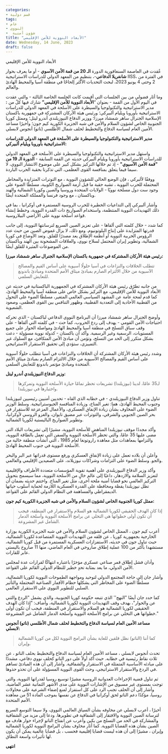 ```yaml
---
categories:
- قمم دولية
tags:
- عام
- النووي
-  شؤون أمنية
title: "الأبعاد النووية للأمن الإقليمي"
date: Wednesday, 14 June, 2023 
draft: false
---
```

الأبعاد النووية للأمن الإقليمي

عُقدت في العاصمة السنغافورية الدورة **الـ 20 من قمة الأمن الآسوي** - أو ما يعرف بحوار **شانغريلا الدفاعي**-، بتنظيمٍ من المعهد الدولي للدراسات الاستراتيجية IISS، في الفترة من 2 وحتى 4 يونيو 2023، لبحث التحديات الأكثر إلحاحًا في منطقة آسيا والمحيط الهادئ والعالم.

وما أثار فضولي من بين الجلسات التي أقيمت كانت الجلسة الخاصة الثالثة - والتي عقدت في اليوم الأول من القمة - بعنوان “**الأبعاد النووية للأمن الإقليمي”** شارك فيها كلٌ من **:** مدير الاستراتيجية والتكنولوجيا والسيطرة على الأسلحة في المعهد الدولي للدراسات الاستراتيجية بأوروبا ويليام ألبيركي؛ ورئيس هيئة الأركان المشتركة في جمهورية باكستان الإسلامية الجنرال ساهر شمشاد ميرزا؛ ووزير الدفاع النيوزيلندي أندرو ليتل؛ وممثل كوريا الجنوبية الخاص لشؤون السلام والأمن في شبه الجزيرة الكورية كيم جون؛ وأخيرًا مساعد الأمين العام لسياسة الدفاع والتخطيط لحلف شمال الأطلسي (ناتو) أنجوس لابسلي.

**مدير الاستراتيجية والتكنولوجيا والسيطرة على الأسلحة في المعهد الدولي للدراسات الاستراتيجية بأوروبا ويليام ألبيركي:**

واستهل مدير الاستراتيجية والتكنولوجيا والسيطرة على الأسلحة في المعهد الدولي للدراسات الاستراتيجية بأوروبا ويليام ألبيركي حديثه عن القمة السابقة - **الدورة الـ 19 من "قمة الأمن الآسيوي"** - إذ تم خلالها التركيز بشكل كبير على موضوع الانتشار النووي، لا سيما فيما يتعلق بمنافسة القوى العظمى، التي تذكرنا بحقبة الحرب الباردة.

ووفقًا لألبركي ، فإن الوضع الحالي للشؤون النووية ، مع التوترات المتزايدة والمخاطر المحتملة للحرب النووية ، تشبه حقبة ما قبل أزمة الصواريخ الكوبية، مسلطًا الضوء على وجود ست دول مسلحة نوويًا - الولايات المتحدة وروسيا والصين وكوريا الشمالية والهند وباكستان ، مع وجود فرنسا والمملكة المتحدة أيضًا.

وأشار ألبيركي إلى التداعيات الخطيرة للحرب الروسية المستمرة في أوكرانيا ، بما في ذلك التهديدات النووية المنتظمة، واستخدام الصواريخ ذات القدرة النووية، وخطط إنشاء قواعد أسلحة نووية على الأراضي البيلاروسية.

كما شدد - خلال كلمته التي ألقاها - على تعزيز الصين السريع لترسانتها النووية، إلى جانب قدرتها المتزايدة على إنتاج البلوتونيوم. ومع ذلك، لا يزال غموض الصين من حيث عدد الرؤوس الحربية النووية أو أنظمة الإطلاق يعد مصدرًا للقلق. وتعد الأوضاع في كوريا الشمالية، وتطوير إيران المحتمل لسلاح نووي، والعلاقات المشحونة بين الهند وباكستان من الموضوعات المثيرة للقلق أيضًا.
 

**رئيس هيئة الأركان المشتركة في جمهورية باكستان الإسلامية الجنرال ساهر شمشاد ميرزا:**

> تتطلب الخلافات والنزاعات في آسيا حلولًا آسيوية على أساس القيم والمصالح الآسيوية من خلال الالتزام الصارم بمبادئ ميثاق الأمم المتحدة ومبادئ باندونغ للتعايش السلمي.

من جانبه تطرّق رئيس هيئة الأركان المشتركة في الجمهورية الباكستانية في حديثه عن الأبعاد النووية للأمن الإقليمي، مع التركيز بشكل خاص على منطقة آسيا والمحيط الهادئ، كما قدم لمحة عامة عن المشهد السياسي العالمي المتغير، مسلطًا الضوء على التحول من القطبية الأحادية إلى التعددية القطبية، وظهور التنافس بين القوى العظمى، وصعود الشعبوية.

وأوضح الجنرال ساهر شمشاد ميرزا أن البرنامج النووي الدفاعي لباكستان - الذي تحركه احتياجات الأمن القومي - يهدف إلى ردع الحروب، كما حث - في كلمته التي ألقاها - على وقف سباق التسلح في منطقة آسيا والمحيط الهادئ ومواصلة الحوار على جميع المستويات، الرسمية وغير الرسمية.
وأكد أن باكستان - كدولة نووية مسؤولة - دعت بشكل متكرر إلى الحد من التسلح، وتؤمن أن مبادئ الأمن المتكافئ، مع السلوك غير التمييزي، ستؤدي إلى تحقيق الاستقرار الاستراتيجي.

وشدد رئيس هيئة الأركان المشتركة أن الخلافات والنزاعات في آسيا تتطلب حلولًا آسيوية على أساس القيم والمصالح الآسيوية من خلال الالتزام الصارم بمبادئ ميثاق الأمم المتحدة ومبادئ مؤتمر باندونغ للتعايش السلمي.

**وزير الدفاع النيوزيلندي أندرو ليتل:**

> لـ35 عامًا، لدينا (نيوزيلندا) تشريعات تحظر تمامًا حيازة الأسلحة النووية وتمركزها واختبارها في نيوزيلندا.

تناول وزير الدفاع النيوزيلندي - في خطابه الذي القاه - تحديين أمنيين رئيسيين لنيوزيلندا وجنوب المحيط الهادئ، هما: تغير المناخ، وزيادة المنافسة الجيوستراتيجية. 
وسلط الوزير الضوء على المخاوف بشأن زيادة الإنفاق العسكري، والأعمال المزعزعة للاستقرار في بحر الصين الجنوبي والشرقي، والتوترات عبر مضيق تايوان، والغزو الروسي لأوكرانيا، وتطوير الصواريخ الباليستية لكوريا الشمالية.

وأكد مجددًا موقف نيوزيلندا المناهض للأسلحة النووية، مشيرًا إلى تشريعات البلاد التي مضى عليها 35 عامًا، والتي تحظر الأسلحة النووية والسفن التي تعمل بالطاقة النووية، والتزامها بمعاهدات مثل معاهدة راروتونغا لعام 1985 ، التي أنشأت منطقة خالية من الأسلحة النووية في جنوب المحيط الهادئ.

وأعلن أن بلاده تعمل على زيادة الإنفاق العسكري ورفع مستوى قدراتها عبر البر والبحر والجو. وسلط الضوء على التزامات وشراكات نيوزيلاند، على الصعيدين الإقليمي والعالمي.

وأكد وزير الدفاع النيوزيلندي على أهمية تقوية المؤسسات متعددة الأطراف والإقليمية لتعزيز السلامة والازدهار، داعيًا إلى عالم خالٍ من الأسلحة النووية، مما سيسمح بتحويل التركيز العالمي نحو قضايا أمنية ملحة أخرى، مثل تغير المناخ. واختتم حديثه بضمان أن تظل نيوزيلندا يقظة ومحافظة على القدرة العسكرية اللازمة لحماية أسلوب حياتها الديمقراطي والمساهمة في النظام الدولي القائم على القواعد.


**ممثل كوريا الجنوبية الخاص لشؤون السلام والأمن في شبه الجزيرة الكورية كيم جون:**

> إذا كان الهدف الحقيقي لكوريا الشمالية هو السلام والاستقرار في المنطقة، فيجب أن تكون أولى خطواتها هي التخلي عن برامج الأسلحة النووية وأسلحة الدمار الشامل غير المشروعة.

أعرب كيم جون ، الممثل الخاص لشؤون السلام والأمن في شبه الجزيرة الكورية بوزارة الخارجية بجمهورية كوريا ، عن قلقه من التهديدات النووية المتصاعدة لكوريا الشمالية، حيث تناول جون في حديثه، الاستفزازات العسكرية المستمرة من قبل كوريا الشمالية، مستشهدا بأكثر من 100 عملية إطلاق صاروخي في العام الماضي، منها 11 صاروخ باليستي عابر للقارات.

وأدان فشل إطلاق قمر صناعي عسكري مؤخرًا باعتباره انتهاكًا لقرارات عدة لمجلس الأمن الدولي، ما يعد بمثابة تحدٍ خطير للنظام الدولي القائم على القواعد.

وأشار جان إلى حاجة المجتمع الدولي لتوحيد ومواجهة الطموحات النووية لكوريا الشمالية، مسلطًا الضوء على المخاطر التي يشكلها حطام الأقمار الصناعية المحتملة والتأثير السلبي للتطوير النووي على الاستقرار العالمي.

كما حدد جان أيضًا "النهج'' الذي تتبعه حكومة كوريا الجنوبية، والذي يشمل "الردع والثني عن والحوار"، بهدف وقف التهديدات النووية لكوريا الشمالية، وأضاف: "إذا كان الهدف الحقيقي لكوريا الشمالية هو السلام والاستقرار في المنطقة، فيجب أن تكون أولى خطواتها هي التخلي عن برامج الأسلحة النووية وأسلحة الدمار الشامل غير المشروعة."

**مساعد الأمين العام لسياسة الدفاع والتخطيط لحلف شمال الأطلسي (ناتو) أنجوس لابسلي:**

> كما أننا (الناتو) نظل قلقين للغاية بشأن البرامج النووية لكل من كوريا الشمالية وإيران.

تحدث أنجوس لابسلي ، مساعد الأمين العام لسياسة الدفاع والتخطيط بحلف الناتو ، عن ثلاث نقاط رئيسية في خطابه.
حيث أكد أولاً على دور الناتو كحلف نووي دفاعي، مشددًا على مبادئه الأساسية المتمثلة في الاستقرار والشفافية. وأشار إلى أن هذه المبادئ تساهم في الردع والاستقرار الاستراتيجي، وحث القوى النووية المسؤولة على أن تحذو حذوها.

ثم تناول قضية الإجراءات العدوانية الروسية مشيرًا توسيع روسيا لقدراتها النووية، والتي توجت بمستوى غير مسبوق من الإشارات النووية على مدى الأشهر الثمانية عشر الماضية. وأشار إلى أن الحلف تجنب الرد على كل استفزاز لمنع إضفاء الشرعية على محاولات روسيا، مؤكدًا دعم الناتو لحق أوكرانيا في الدفاع عن نفسها بموجب المادة 51 من معاهدة الأمم المتحدة.

أخيرًا ، أعرب لابسلي عن مخاوفه بشأن السياق العالمي النووي، ولا سيما التوسع السريع لترسانة الصين النووية والافتقار إلى الشفافية في تطويرها. ودعا إلى مزيد من الشفافية والمشاركة في الحد من التسلح من بكين وأعرب عن انفتاح الناتو لإجراء حوار هادف مع الصين بشأن هذه القضايا النووية. كما أثار مخاوف بشأن البرامج النووية لكوريا الشمالية وإيران ، مشيرًا إلى أن هذه ليست قضايا إقليمية فحسب ، بل قضايا عالمية يمكن أن يكون لها تأثيرات واسعة النطاق.

**انتهى**

